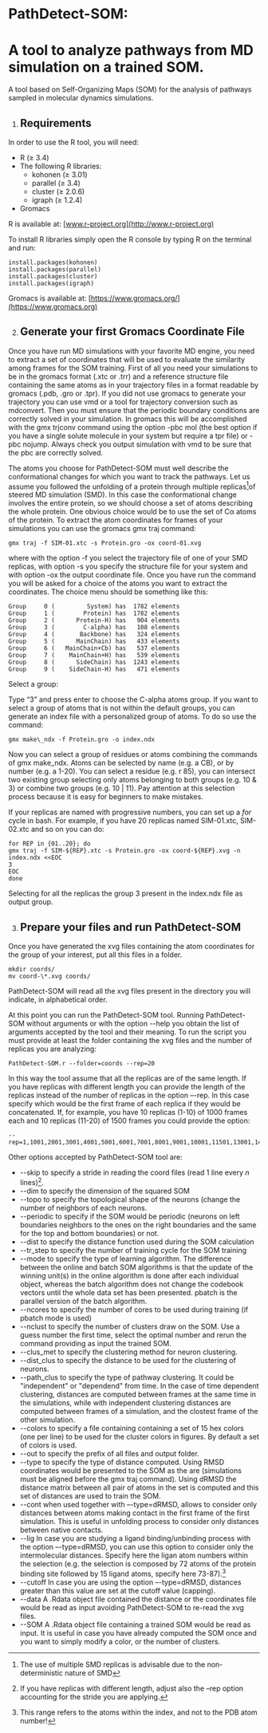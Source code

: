 # PathDetect-SOM: 
# A tool to analyze pathways from MD simulation on a trained SOM.
A tool based on Self-Organizing Maps (SOM) for the analysis of pathways sampled in molecular dynamics simulations.

1. ## **Requirements**
In order to use the R tool, you will need:

- R (≥ 3.4)
- The following R libraries:
  - kohonen (≥ 3.01)
  - parallel (≥ 3.4)
  - cluster (≥ 2.0.6)
  - igraph (≥ 1.2.4)
- Gromacs

R is available at: [www.r-project.org](http://www.r-project.org)

To install R libraries simply open the R console by typing R on the terminal and run:

    install.packages(kohonen)
    install.packages(parallel)  
    install.packages(cluster)
    install.packages(igraph)

Gromacs is available at: [https://www.gromacs.org/](https://www.gromacs.org)


2. ## **Generate your first Gromacs Coordinate File**
Once you have run MD simulations with your favorite MD engine, you need to extract a set of coordinates that will be used to evaluate the similarity among frames for the SOM training. First of all you need your simulations to be in the gromacs format (.xtc or .trr) and a reference structure file containing the same atoms as in your trajectory files in a format readable by gromacs (.pdb, .gro or .tpr). If you did not use gromacs to generate your trajectory you can use vmd or a tool for trajectory conversion such as mdconvert. Then you must ensure that the periodic boundary conditions are correctly solved in your simulation. In gromacs this will be accomplished with the gmx trjconv command using the option -pbc mol (the best option if you have a single solute molecule in your system but require a tpr file) or -pbc nojump. Always check you output simulation with vmd to be sure that the pbc are correctly solved.

The atoms you choose for PathDetect-SOM must well describe the conformational changes for which you want to track the pathways. Let us assume you followed the unfolding of a protein through multiple replicas[^1]of steered MD simulation (SMD). In this case the conformational change involves the entire protein, so we should choose a set of atoms describing the whole protein. One obvious choice would be to use the set of Cα atoms of the protein. To extract the atom coordinates for frames of your simulations you can use the gromacs gmx traj command:

    gmx traj -f SIM-01.xtc -s Protein.gro -ox coord-01.xvg 

where with the option -f you select the trajectory file of one of your SMD replicas, with option -s you specify the structure file for your system and with option -ox the output coordinate file. Once you have run the command you will be asked for a choice of the atoms you want to extract the coordinates. The choice menu should be something like this:

    Group     0 (         System) has  1782 elements
    Group     1 (        Protein) has  1782 elements
    Group     2 (      Protein-H) has   904 elements
    Group     3 (        C-alpha) has   108 elements
    Group     4 (       Backbone) has   324 elements
    Group     5 (      MainChain) has   433 elements
    Group     6 (   MainChain+Cb) has   537 elements
    Group     7 (    MainChain+H) has   539 elements
    Group     8 (      SideChain) has  1243 elements
    Group     9 (    SideChain-H) has   471 elements

Select a group:

Type “3” and press enter to choose the C-alpha atoms group. If you want to select a group of atoms that is not within the default groups, you can generate an index file with a personalized group of atoms. To do so use the command:

    gmx make\_ndx -f Protein.gro -o index.ndx 

Now you can select a group of residues or atoms combining the commands of gmx make\_ndx. Atoms can be selected by name (e.g. a CB), or by number (e.g. a 1-20). You can select a residue (e.g. r 85), you can intersect two existing group selecting only atoms belonging to both groups (e.g. 10 & 3) or combine two groups (e.g. 10 | 11). Pay attention at this selection process because it is easy for beginners to make mistakes.

If your replicas are named with progressive numbers, you can set up a *for* cycle in bash. For example, if you have 20 replicas named SIM-01.xtc, SIM-02.xtc and so on you can do:

    for REP in {01..20}; do
    gmx traj -f SIM-${REP}.xtc -s Protein.gro -ox coord-${REP}.xvg -n index.ndx <<EOC
    3
    EOC
    done

Selecting for all the replicas the group 3 present in the index.ndx file as output group.

3. ## **Prepare your files and run PathDetect-SOM**
Once you have generated the xvg files containing the atom coordinates for the group of your interest, put all this files in a folder.

    mkdir coords/
    mv coord-\*.xvg coords/

PathDetect-SOM will read all the xvg files present in the directory you will indicate, in alphabetical order.

At this point you can run the PathDetect-SOM tool. Running PathDetect-SOM without arguments or with the option --help you obtain the list of arguments accepted by the tool and their meaning. To run the script you must provide at least the folder containing the xvg files and the number of replicas you are analyzing:

    PathDetect-SOM.r --folder=coords --rep=20

In this way the tool assume that all the replicas are of the same length. If you have replicas with different length you can provide the length of the replicas instead of the number of replicas in the option –-rep. In this case specify which would be the first frame of each replica if they would be concatenated. If, for example, you have 10 replicas (1-10) of 1000 frames each and 10 replicas (11-20) of 1500 frames you could provide the option: 

    --rep=1,1001,2001,3001,4001,5001,6001,7001,8001,9001,10001,11501,13001,14501,16001,17501,19001,20501,22001,13501

Other options accepted by PathDetect-SOM tool are:

- --skip to specify a stride in reading the coord files (read 1 line every *n* lines)[^2].
- --dim to specify the dimension of the squared SOM
- --topo to specify the topological shape of the neurons (change the number of neighbors of each neurons.
- --periodic to specify if the SOM would be periodic (neurons on left boundaries neighbors to the ones on the right boundaries and the same for the top and bottom boundaries) or not.
- --dist to specify the distance function used during the SOM calculation
- --tr\_step to specify the number of training cycle for the SOM training
- --mode to specify the type of learning algorithm. The difference between the online and batch SOM algorithms is that the update of the winning unit(s) in the online algorithm is done after each individual object, whereas the batch algorithm does not change the codebook vectors until the whole data set has been presented. pbatch is the parallel version of the batch algorithm.
- --ncores to specify the number of cores to be used during training (if pbatch mode is used)
- --nclust to specify the number of clusters draw on the SOM. Use a guess number the first time, select the optimal number and rerun the command providing as input the trained SOM.
- --clus\_met to specify the clustering method for neuron clustering.
- --dist\_clus to specify the distance to be used for the clustering of neurons.
- --path\_clus to specify the type of pathway clustering. It could be "independent" or "dependend" from time. In the case of time dependent clustering, distances are computed between frames at the same time in the simulations, while with independent clustering distances are computed between frames of a simulation, and the clostest frame of the other simulation.
- --colors to specify a file containing containing a set of 15 hex colors (one per line) to be used for the cluster colors in figures. By default a set of colors is used.
- --out to specify the prefix of all files and output folder.
- --type to specify the type of distance computed. Using RMSD coordinates would be presented to the SOM as the are (simulations must be aligned before the gmx traj command). Using dRMSD the distance matrix between all pair of atoms in the set is computed and this set of distances are used to train the SOM.
- --cont when used together with –-type=dRMSD, allows to consider only distances between atoms making contact in the first frame of the first simulation. This is useful in unfolding process to consider only distances between native contacts.
- --lig In case you are studying a ligand binding/unbinding process with the option –-type=dRMSD, you can use this option to consider only the intermolecular distances. Specify here the ligan atom numbers within the selection (e.g. the selection is composed by 72 atoms of the protein binding site followed by 15 ligand atoms, specify here 73-87).[^3] 
- --cutoff In case you are using the option –-type=dRMSD, distances greater than this value are set at the cutoff value (capping).
- --data A .Rdata object file contained the distance or the coordinates file would be read as input avoiding PathDetect-SOM to re-read the xvg files.
- --SOM A .Rdata object file containing a trained SOM would be read as input. It is useful in case you have already computed the SOM once and you want to simply modify a color, or the number of clusters.
                                                                            

[^1]: The use of multiple SMD replicas is advisable due to the non-deterministic nature of SMD
[^2]: If you have replicas with different length, adjust also the –rep option accounting for the stride you are applying.
[^3]: This range refers to the atoms within the index, and not to the PDB atom number!                     
                                                                                  
